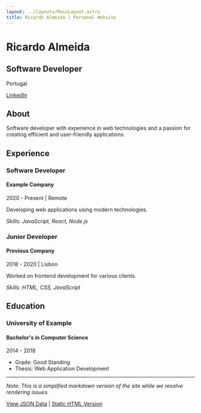 ```yaml
---
layout: ../layouts/MainLayout.astro
title: Ricardo Almeida | Personal Website
---
```


# Ricardo Almeida

## Software Developer

Portugal

[LinkedIn](https://linkedin.com/in/ricardodpalmeida)

## About

Software developer with experience in web technologies and a passion for creating efficient and user-friendly applications.

## Experience

### Software Developer
#### Example Company
2020 - Present | Remote

Developing web applications using modern technologies.

*Skills: JavaScript, React, Node.js*

### Junior Developer
#### Previous Company
2018 - 2020 | Lisbon

Worked on frontend development for various clients.

*Skills: HTML, CSS, JavaScript*

## Education

### University of Example
#### Bachelor's in Computer Science
2014 - 2018

- Grade: Good Standing
- Thesis: Web Application Development

---

*Note: This is a simplified markdown version of the site while we resolve rendering issues.*

[View JSON Data](/profile-data.json) | [Static HTML Version](/fallback.html) 